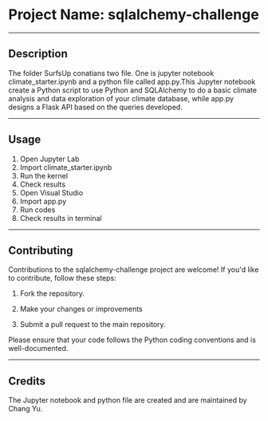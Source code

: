 # Project Name: sqlalchemy-challenge
---

## Description

The folder SurfsUp conatians two file. One is jupyter notebook climate_starter.ipynb and a python file called app.py.This Jupyter notebook create a Python script to use Python and SQLAlchemy to do a basic climate analysis and data exploration of your climate database, while app.py designs a Flask API based on the queries  developed.


---

## Usage

1. Open Jupyter Lab
2. Import climate_starter.ipynb
3. Run the kernel
4. Check results
5. Open Visual Studio
6. Import app.py
7. Run codes
8. Check results in terminal
---

## Contributing

Contributions to the sqlalchemy-challenge project are welcome! If you'd like to contribute, follow these steps:

1. Fork the repository.

2. Make your changes or improvements 

3. Submit a pull request to the main repository.

Please ensure that your code follows the Python coding conventions and is well-documented.


---

## Credits
The Jupyter notebook and python file are created and are maintained by Chang Yu.
